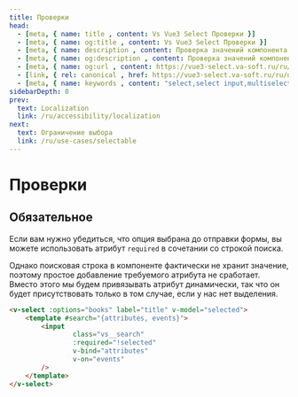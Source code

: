 ```yaml
---
title: Проверки
head:
  - [meta, { name: title , content: Vs Vue3 Select Проверки }]
  - [meta, { name: og:title , content: Vs Vue3 Select Проверки }]
  - [meta, { name: description , content: Проверка значений компонента Vs Vue3 Select }]
  - [meta, { name: og:description , content: Проверка значений компонента Vs Vue3 Select }]
  - [meta, { name: og:url , content: https://vue3-select.va-soft.ru/ru/use-cases/validation/ }]
  - [link, { rel: canonical , href: https://vue3-select.va-soft.ru/ru/use-cases/validation/ }]
  - [meta, { name: keywords , content: "select,select input,multiselect,vue,vue3,vue3 component,vue3 select,dropdown,validation"} ]
sidebarDepth: 0
prev:
  text: Localization
  link: /ru/accessibility/localization
next:
  text: Ограничение выбора
  link: /ru/use-cases/selectable
---
```


# Проверки

## Обязательное

Если вам нужно убедиться, что опция выбрана до отправки формы, вы можете использовать атрибут `required` в сочетании со
строкой поиска.

Однако поисковая строка в компоненте фактически не хранит значение, поэтому простое добавление требуемого атрибута не
сработает. Вместо этого мы будем привязывать атрибут динамически, так что он будет присутствовать только в том случае,
если у нас нет выделения.

<ValidationRequired />

```html
<v-select :options="books" label="title" v-model="selected">
    <template #search="{attributes, events}">
        <input
                class="vs__search"
                :required="!selected"
                v-bind="attributes"
                v-on="events"
        />
    </template>
</v-select>
```
